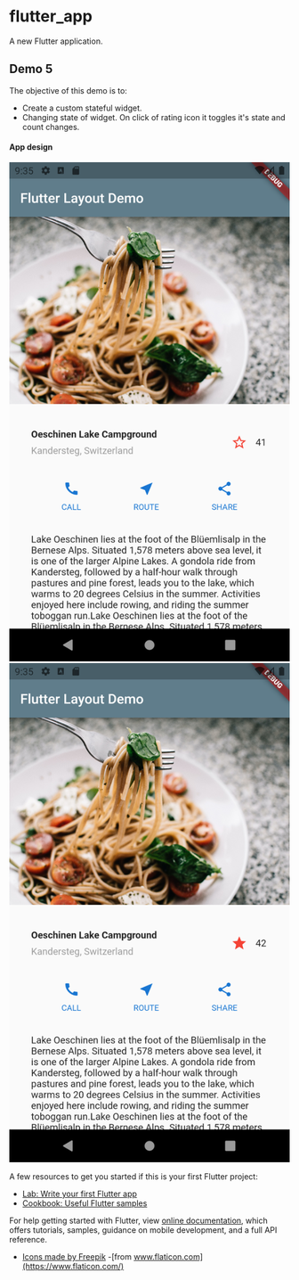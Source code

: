 # flutter_app

A new Flutter application.

## Demo 5

The objective of this demo is to:
- Create a custom stateful widget.
- Changing state of widget. On click of rating icon it toggles it's state and count changes.

#### App design ####
![picture alt](https://raw.githubusercontent.com/HimanshuSharma13/Flutter/feature_d5_stateful_widget/screens/home1.png "App design screens")
![picture alt](https://raw.githubusercontent.com/HimanshuSharma13/Flutter/feature_d5_stateful_widget/screens/home2.png "App design screens")


A few resources to get you started if this is your first Flutter project:

- [Lab: Write your first Flutter app](https://flutter.dev/docs/get-started/codelab)
- [Cookbook: Useful Flutter samples](https://flutter.dev/docs/cookbook)

For help getting started with Flutter, view 
[online documentation](https://flutter.dev/docs), which offers tutorials,
samples, guidance on mobile development, and a full API reference.

- [Icons made by Freepik](https://www.freepik.com)
 -[from www.flaticon.com](https://www.flaticon.com/)
